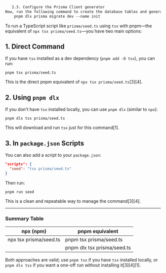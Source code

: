 ``` markdown   
   2.3. Configure the Prisma Client generator
Now, run the following command to create the database tables and generate the Prisma Client:
    pnpm dlx prisma migrate dev --name init
```
To run a TypeScript script like `prisma/seed.ts` using `tsx` with pnpm—the equivalent of `npx tsx prisma/seed.ts`—you have two main options:

## 1. Direct Command

If you have `tsx` installed as a dev dependency (`pnpm add -D tsx`), you can run:

```
pnpm tsx prisma/seed.ts
```
This is the direct pnpm equivalent of `npx tsx prisma/seed.ts`[3][4].

## 2. Using `pnpm dlx`

If you don't have `tsx` installed locally, you can use `pnpm dlx` (similar to `npx`):

```
pnpm dlx tsx prisma/seed.ts
```
This will download and run `tsx` just for this command[1].

## 3. In `package.json` Scripts

You can also add a script to your `package.json`:

```json
"scripts": {
  "seed": "tsx prisma/seed.ts"
}
```
Then run:

```
pnpm run seed
```
This is a clean and repeatable way to manage the command[3][4].

---

### Summary Table

| npx (npm)                  | pnpm equivalent                   |
|----------------------------|-----------------------------------|
| npx tsx prisma/seed.ts     | pnpm tsx prisma/seed.ts           |
|                            | pnpm dlx tsx prisma/seed.ts       |

Both approaches are valid; use `pnpm tsx` if you have `tsx` installed locally, or `pnpm dlx tsx` if you want a one-off run without installing it[3][4][1].
